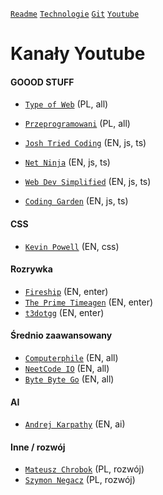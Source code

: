 [`Readme`](/Readme.md)
[`Technologie`](/technologies.md)
[`Git`](/git.md)
[`Youtube`](/youtube.md)

# Kanały Youtube

#### GOOOD STUFF
- [`Type of Web`](https://www.youtube.com/@typeofweb) (PL, all)
- [`Przeprogramowani`](https://www.youtube.com/@Przeprogramowani) (PL, all)

- [`Josh Tried Coding`](https://www.youtube.com/@joshtriedcoding) (EN, js, ts)
- [`Net Ninja`](https://www.youtube.com/@NetNinja) (EN, js, ts)
- [`Web Dev Simplified`](https://www.youtube.com/@WebDevSimplified) (EN, js, ts)
- [`Coding Garden`](https://www.youtube.com/@CodingGarden) (EN, js, ts)

#### CSS
- [`Kevin Powell`](https://www.youtube.com/@KevinPowell) (EN, css)

#### Rozrywka
- [`Fireship`](https://www.youtube.com/@Fireship) (EN, enter)
- [`The Prime Timeagen`](https://www.youtube.com/@ThePrimeTimeagen) (EN, enter)
- [`t3dotgg`](https://www.youtube.com/@t3dotgg) (EN, enter)

#### Średnio zaawansowany
- [`Computerphile`](https://www.youtube.com/@Computerphile) (EN, all)
- [`NeetCode IO`](https://www.youtube.com/@NeetCodeIO) (EN, all)
- [`Byte Byte Go`](https://www.youtube.com/@ByteByteGo) (EN, all)

#### AI
- [`Andrej Karpathy`](https://www.youtube.com/@AndrejKarpathy) (EN, ai)

#### Inne / rozwój
- [`Mateusz Chrobok`](https://www.youtube.com/@MateuszChrobok) (PL, rozwój)
- [`Szymon Negacz`](https://www.youtube.com/@SzymonNegacz) (PL, rozwój)
